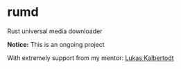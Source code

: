 # rumd
Rust universal media downloader

**Notice:** This is an ongoing project

With extremely support from my mentor: [Lukas Kalbertodt](https://github.com/LukasKalbertodt)
